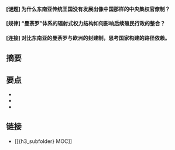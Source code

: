 #### [谜题] 为什么东南亚传统王国没有发展出像中国那样的中央集权官僚制？


#### [规律] “曼荼罗”体系的辐射式权力结构如何影响后续殖民行政的整合？


#### [连接] 对比东南亚的曼荼罗与欧洲的封建制，思考国家构建的路径依赖。


## 摘要


## 要点

- 
- 
- 

## 链接

- [[{h3_subfolder} MOC]]
